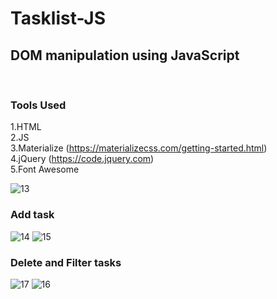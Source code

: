 # Tasklist-JS
## DOM manipulation using JavaScript
<br/>


### Tools Used 
1.HTML <br/>
2.JS <br/>
3.Materialize (https://materializecss.com/getting-started.html)<br/>
4.jQuery (https://code.jquery.com) <br/>
5.Font Awesome <br/>


![13](https://user-images.githubusercontent.com/55858346/82036880-0c72ee00-96bf-11ea-8f5e-6041cf330718.PNG)

### Add task
![14](https://user-images.githubusercontent.com/55858346/82036901-14329280-96bf-11ea-9940-97dc6c0a1fda.PNG)
![15](https://user-images.githubusercontent.com/55858346/82036929-198fdd00-96bf-11ea-854d-7a65748b7a9f.PNG)

### Delete and Filter tasks
![17](https://user-images.githubusercontent.com/55858346/82036946-1e549100-96bf-11ea-9522-d21a88007997.PNG)
![16](https://user-images.githubusercontent.com/55858346/82036960-23194500-96bf-11ea-8b5a-010e4be239e2.PNG)


